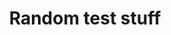 ---
layout: project
title: "Random test stuff"
description: "Description of Project #1"
header-img: "img/home-bg.jpg"
category: project1
---